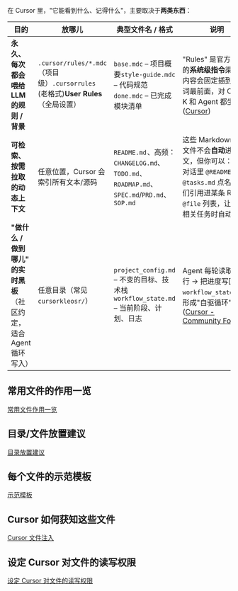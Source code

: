 在 Cursor 里，"它能看到什么、记得什么"，主要取决于**两类东西**：

| 目的                                                                | 放哪儿                                                                           | 典型文件名 / 格式                                                                         | 说明                                                                                                                                                                                                                                                                                                       |
| ------------------------------------------------------------------- | -------------------------------------------------------------------------------- | ----------------------------------------------------------------------------------------- | ---------------------------------------------------------------------------------------------------------------------------------------------------------------------------------------------------------------------------------------------------------------------------------------------------------- |
| **永久、每次都会喂给 LLM 的规则 / 背景**                            | `.cursor/rules/*.mdc`（项目级）`.cursorrules` (老格式)**User Rules**（全局设置） | `base.mdc` – 项目概要`style-guide.mdc` – 代码规范`done.mdc` – 已完成模块清单              | "Rules" 是官方支持的**系统级指令**渠道，内容会固定插到提示词最前面，对 Cmd-K 和 Agent 都生效([Cursor](https://docs.cursor.com/context/rules "Cursor – Rules"))                                                                                                                                             |
| **可检索、按需拉取的动态上下文**                                    | 任意位置，Cursor 会索引所有文本/源码                                             | `README.md` 、高频：`CHANGELOG.md`、`TODO.md`、`ROADMAP.md`、`SPEC.md`/`PRD.md`、`SOP.md` | 这些 Markdown/文本文件不会**自动**进上下文，但你可以：_ 在对话里 `@README.md`、`@tasks.md` 点名_ 把它们引用进某条 Rule 的 `@file` 列表，让 AI 在相关任务时自动附带                                                                                                                                         |
| **"做什么 / 做到哪儿" 的实时黑板**（社区约定，适合 Agent 循环写入） | 任意目录（常见 `cursorkleosr/`）                                                 | `project_config.md` – 不变的目标、技术栈`workflow_state.md` – 当前阶段、计划、日志        | Agent 每轮读取 → 执行 → 把进度写回 `workflow_state.md`，形成"自驱循环"([Cursor - Community Forum](https://forum.cursor.com/t/guide-a-simpler-more-autonomous-ai-workflow-for-cursor/70688 "[Guide] A Simpler, More Autonomous AI Workflow for Cursor [New Update] - Showcase - Cursor - Community Forum")) |

## 常用文件的作用一览

[常用文件作用一览](/cursor-docs/common-file-functions-overview.html)

## 目录/文件放置建议

[目录放置建议](/cursor-docs/directory-placement-suggestions.html)

## 每个文件的示范模板

[示范模板](/cursor-docs/example-templates.html)

## Cursor 如何获知这些文件

[Cursor 文件注入](/cursor-docs/cursor-file-injection.html)

## 设定 Cursor 对文件的读写权限

[设定 Cursor 对文件的读写权限](/cursor-docs/setting-cursor-file-permissions.html)
